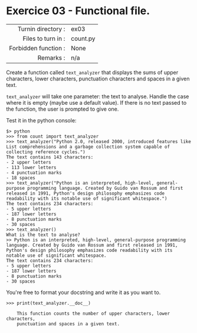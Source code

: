 # Exercice 03 - Functional file.

|                         |                    |
| -----------------------:| ------------------ |
|   Turnin directory :    |  ex03              |
|   Files to turn in :    |  count.py          |
|   Forbidden function :  |  None              |
|   Remarks :             |  n/a               |

Create a function called `text_analyzer` that displays the sums of upper characters, lower characters, punctuation characters and spaces in a given text.

`text_analyzer` will take one parameter: the text to analyse. Handle the case where it is empty (maybe use a default value). If there is no text passed to the function, the user is prompted to give one.

Test it in the python console:

```console
$> python
>>> from count import text_analyzer
>>> text_analyzer("Python 2.0, released 2000, introduced features like List comprehensions and a garbage collection system capable of collecting reference cycles.")
The text contains 143 characters:
- 2 upper letters
- 113 lower letters
- 4 punctuation marks
- 18 spaces
>>> text_analyzer("Python is an interpreted, high-level, general-purpose programming language. Created by Guido van Rossum and first released in 1991, Python's design philosophy emphasizes code readability with its notable use of significant whitespace.")
The text contains 234 characters:
- 5 upper letters
- 187 lower letters
- 8 punctuation marks
- 30 spaces
>>> text_analyzer()
What is the text to analyse?
>> Python is an interpreted, high-level, general-purpose programming language. Created by Guido van Rossum and first released in 1991, Python's design philosophy emphasizes code readability with its notable use of significant whitespace.
The text contains 234 characters:
- 5 upper letters
- 187 lower letters
- 8 punctuation marks
- 30 spaces
```

You're free to format your docstring and write it as you want to.

```console
>>> print(text_analyzer.__doc__)

    This function counts the number of upper characters, lower characters,
    punctuation and spaces in a given text.
```
